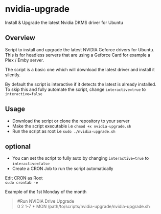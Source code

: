 # nvidia-upgrade
Install &amp; Upgrade the latest Nvidia DKMS driver for Ubuntu


Overview
-------------

Script to install and upgrade the latest NVIDIA Geforce drivers for Ubuntu. <br>
This is for headless servers that are using a Geforce Card for example a Plex / Emby server. 

The script is a basic one which will download the latest driver and install it silently. 

By default the script is interactive if it detects the latest is already installed.<br>
To skip this and fully automate the script, change `interactive=true` to `interactive=false`


Usage
------------

- Download the script or clone the repository to your server
- Make the script executable i.e `chmod +x nvidia-upgrade.sh`
- Run the script as root i.e `sudo ./nvidia-upgrade.sh`

## optional

- You can set the script to fully auto by changing `interactive=true` to `interactive=false`
- Create a CRON Job to run the script automatically

Edit CRON as Root<br>
<code>sudo crontab -e</code>

Example of the 1st Monday of the month<br>
<blockquote>
#Run NVIDIA Drive Upgrade<br />
0 2 1-7 * MON /path/to/scripts/nvidia-upgrade/nvidia-upgrade.sh
</blockquote>
